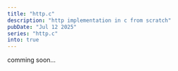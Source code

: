 ```yaml
---
title: "http.c"
description: "http implementation in c from scratch"
pubDate: "Jul 12 2025"
series: "http.c"
into: true
---
```


comming soon...
